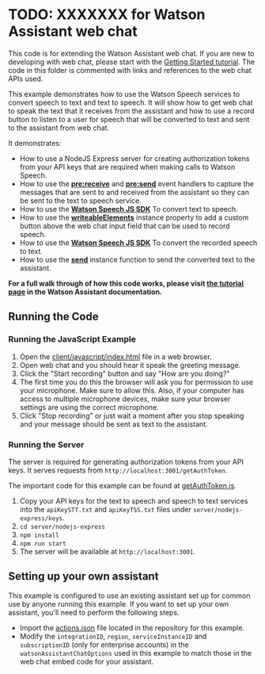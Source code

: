 # TODO: XXXXXXX for Watson Assistant web chat

This code is for extending the Watson Assistant web chat. If you are new to developing with web chat, please start with the [Getting Started tutorial](https://ibm.com). The code in this folder is commented with links and references to the web chat APIs used.

This example demonstrates how to use the Watson Speech services to convert speech to text and text to speech. It will show how to get web chat to speak the text that it receives from the assistant and how to use a record button to listen to a user for speech that will be converted to text and sent to the assistant from web chat.

It demonstrates:

- How to use a NodeJS Express server for creating authorization tokens from your API keys that are required when making calls to Watson Speech.
- How to use the [**pre:receive**](https://web-chat.global.assistant.watson.cloud.ibm.com/docs.html?to=api-events#prereceive) and [**pre:send**](https://web-chat.global.assistant.watson.cloud.ibm.com/docs.html?to=api-events#presend) event handlers to capture the messages that are sent to and received from the assistant so they can be sent to the text to speech service.
- How to use the [**Watson Speech JS SDK**](https://github.com/watson-developer-cloud/speech-javascript-sdk) To convert text to speech.
- How to use the [**writeableElements**](https://web-chat.global.assistant.watson.cloud.ibm.com/docs.html?to=api-instance-methods#writeableelements) instance property to add a custom button above the web chat input field that can be used to record speech.
- How to use the [**Watson Speech JS SDK**](https://github.com/watson-developer-cloud/speech-javascript-sdk) To convert the recorded speech to text.
- How to use the [**send**](https://web-chat.global.assistant.watson.cloud.ibm.com/docs.html?to=api-instance-methods#send) instance function to send the converted text to the assistant.

**For a full walk through of how this code works, please visit [the tutorial page](https://TODO.ibm.com) in the Watson Assistant documentation.**

## Running the Code

### Running the JavaScript Example

1. Open the [client/javascript/index.html](client/javascript/index.html) file in a web browser.
2. Open web chat and you should hear it speak the greeting message.
3. Click the "Start recording" button and say "How are you doing?"
4. The first time you do this the browser will ask you for permission to use your microphone. Make sure to allow this. Also, if your computer has access to multiple microphone devices, make sure your browser settings are using the correct microphone.
5. Click "Stop recording" or just wait a moment after you stop speaking and your message should be sent as text to the assistant.

### Running the Server

The server is required for generating authorization tokens from your API keys. It serves requests from `http://localhost:3001/getAuthToken`.

The important code for this example can be found at [getAuthToken.js](server/nodejs-express/routes/getAuthToken.js).

1. Copy your API keys for the text to speech and speech to text services into the `apiKeySTT.txt` and `apiKeyTSS.txt` files under `server/nodejs-express/keys`.
2. `cd server/nodejs-express`
3. `npm install`
4. `npm run start`
5. The server will be available at `http://localhost:3001`.

## Setting up your own assistant

This example is configured to use an existing assistant set up for common use by anyone running this example. If you want to set up your own assistant, you'll need to perform the following steps.

- Import the [actions.json](actions.json) file located in the repository for this example.
- Modify the `integrationID`, `region`, `serviceInstanceID` and `subscriptionID` (only for enterprise accounts) in the `watsonAssistantChatOptions` used in this example to match those in the web chat embed code for your assistant.